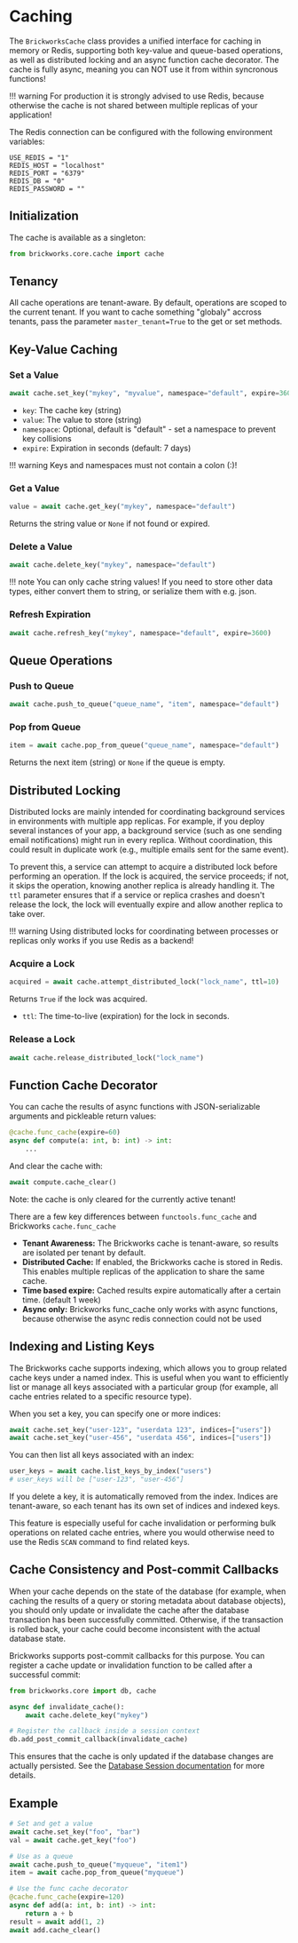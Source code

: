 # Caching

The `BrickworksCache` class provides a unified interface for caching in memory or Redis, supporting both key-value and queue-based operations, as well as distributed locking and an async function cache decorator.
The cache is fully async, meaning you can NOT use it from within syncronous functions!

!!! warning
    For production it is strongly advised to use Redis, because otherwise the cache is not shared between multiple replicas of your application!

The Redis connection can be configured with the following environment variables:

```
USE_REDIS = "1"
REDIS_HOST = "localhost"
REDIS_PORT = "6379"
REDIS_DB = "0"
REDIS_PASSWORD = ""
```

## Initialization

The cache is available as a singleton:

```python
from brickworks.core.cache import cache
```
## Tenancy

All cache operations are tenant-aware. By default, operations are scoped to the current tenant.
If you want to cache something "globaly" accross tenants, pass the parameter `master_tenant=True` to the get or set methods.

## Key-Value Caching

### Set a Value
```python
await cache.set_key("mykey", "myvalue", namespace="default", expire=3600)
```

- `key`: The cache key (string)
- `value`: The value to store (string)
- `namespace`: Optional, default is "default" - set a namespace to prevent key collisions
- `expire`: Expiration in seconds (default: 7 days)


!!! warning
    Keys and namespaces must not contain a colon (:)!

### Get a Value
```python
value = await cache.get_key("mykey", namespace="default")
```
Returns the string value or `None` if not found or expired.

### Delete a Value
```python
await cache.delete_key("mykey", namespace="default")
```

!!! note
    You can only cache string values! If you need to store other data types, either convert them to string, or serialize them with e.g. json.

### Refresh Expiration

```python
await cache.refresh_key("mykey", namespace="default", expire=3600)
```

## Queue Operations

### Push to Queue
```python
await cache.push_to_queue("queue_name", "item", namespace="default")
```

### Pop from Queue
```python
item = await cache.pop_from_queue("queue_name", namespace="default")
```
Returns the next item (string) or `None` if the queue is empty.

## Distributed Locking

Distributed locks are mainly intended for coordinating background services in environments with multiple app replicas. For example, if you deploy several instances of your app, a background service (such as one sending email notifications) might run in every replica. Without coordination, this could result in duplicate work (e.g., multiple emails sent for the same event).

To prevent this, a service can attempt to acquire a distributed lock before performing an operation. If the lock is acquired, the service proceeds; if not, it skips the operation, knowing another replica is already handling it. The `ttl` parameter ensures that if a service or replica crashes and doesn't release the lock, the lock will eventually expire and allow another replica to take over.

!!! warning
    Using distributed locks for coordinating between processes or replicas only works if you use Redis as a backend!

### Acquire a Lock
```python
acquired = await cache.attempt_distributed_lock("lock_name", ttl=10)
```
Returns `True` if the lock was acquired.

- `ttl`: The time-to-live (expiration) for the lock in seconds.

### Release a Lock
```python
await cache.release_distributed_lock("lock_name")
```

## Function Cache Decorator

You can cache the results of async functions with JSON-serializable arguments and pickleable return values:

```python
@cache.func_cache(expire=60)
async def compute(a: int, b: int) -> int:
    ...
```

And clear the cache with:

```python
await compute.cache_clear()
```

Note: the cache is only cleared for the currently active tenant!

There are a few key differences between `functools.func_cache` and Brickworks `cache.func_cache`

- **Tenant Awareness:** The Brickworks cache is tenant-aware, so results are isolated per tenant by default.
- **Distributed Cache:** If enabled, the Brickworks cache is stored in Redis. This enables multiple replicas of the application to share the same cache.
- **Time based expire:** Cached results expire automatically after a certain time. (default 1 week)
- **Async only:** Brickworks func_cache only works with async functions, because otherwise the async redis connection could not be used

## Indexing and Listing Keys

The Brickworks cache supports indexing, which allows you to group related cache keys under a named index. This is useful when you want to efficiently list or manage all keys associated with a particular group (for example, all cache entries related to a specific resource type).

When you set a key, you can specify one or more indices:

```python
await cache.set_key("user-123", "userdata 123", indices=["users"])
await cache.set_key("user-456", "userdata 456", indices=["users"])
```

You can then list all keys associated with an index:

```python
user_keys = await cache.list_keys_by_index("users")
# user_keys will be ["user-123", "user-456"]
```

If you delete a key, it is automatically removed from the index. Indices are tenant-aware, so each tenant has its own set of indices and indexed keys.

This feature is especially useful for cache invalidation or performing bulk operations on related cache entries, where you would otherwise need to use the Redis `SCAN` command to find related keys.

## Cache Consistency and Post-commit Callbacks

When your cache depends on the state of the database (for example, when caching the results of a query or storing metadata about database objects), you should only update or invalidate the cache after the database transaction has been successfully committed. Otherwise, if the transaction is rolled back, your cache could become inconsistent with the actual database state.

Brickworks supports post-commit callbacks for this purpose. You can register a cache update or invalidation function to be called after a successful commit:

```python
from brickworks.core import db, cache

async def invalidate_cache():
    await cache.delete_key("mykey")

# Register the callback inside a session context
db.add_post_commit_callback(invalidate_cache)
```

This ensures that the cache is only updated if the database changes are actually persisted. See the [Database Session documentation](database_session.md#post-commit-callbacks) for more details.

## Example

```python
# Set and get a value
await cache.set_key("foo", "bar")
val = await cache.get_key("foo")

# Use as a queue
await cache.push_to_queue("myqueue", "item1")
item = await cache.pop_from_queue("myqueue")

# Use the func cache decorator
@cache.func_cache(expire=120)
async def add(a: int, b: int) -> int:
    return a + b
result = await add(1, 2)
await add.cache_clear()
```
